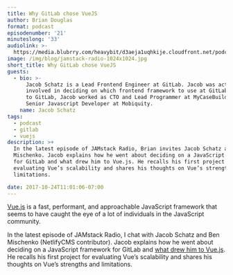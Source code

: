 ```yaml
---
title: Why GitLab chose VueJS
author: Brian Douglas
format: podcast
episodenumber: '21'
minuteslong: '33'
audiolink: >-
  https://media.blubrry.com/heavybit/d3aeja1uqhkije.cloudfront.net/podcasts/jamstack-radio/20170530-jamstack-radio-021.mp3
image: /img/blog/jamstack-radio-1024x1024.jpg
short_title: Why GitLab chose VueJS
guests:
  - bio: >-
      Jacob Schatz is a Lead Frontend Engineer at GitLab. Jacob was actively
      involved in deciding on which frontend framework to use at GitLab. Prior
      to GitLab, Jacob worked as CTO and Lead Programmer at MyCaseBuilder and
      Senior Javascript Developer at Mobiquity.
    name: Jacob Schatz
tags:
  - podcast
  - gitlab
  - vuejs
description: >+
  In the latest episode of JAMstack Radio, Brian invites Jacob Schatz and Ben
  Mischenko. Jacob explains how he went about deciding on a JavaScript framework
  for GitLab and what drew him to Vue.js. He recalls his first project for
  evaluating Vue’s scalability and shares his thoughts on Vue’s strengths and
  limitations.

date: 2017-10-24T11:01:06-07:00
---
```

[Vue.js](https://vuejs.org/) is a fast, performant, and approachable JavaScript framework that seems to have caught the eye of a lot of individuals in the JavaScript community.

In the latest episode of JAMstack Radio, I chat with Jacob Schatz and Ben Mischenko (NetlifyCMS contributor). Jacob explains how he went about deciding on a JavaScript framework for GitLab and [what drew him to Vue.js](https://about.gitlab.com/2016/10/20/why-we-chose-vue/). He recalls his first project for evaluating Vue’s scalability and shares his thoughts on Vue’s strengths and limitations.



